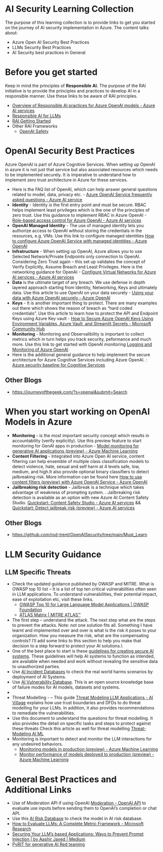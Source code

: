 # AI Security Learning Collection
The purpose of this learning collection is to provide links to get you started on the journey of AI security implementation in Azure. The content talks about:
- Azure Open AI Security Best Practices
- LLMs Security Best Practices
- AI Security best practices in General

# Before you get started
Keep in mind the principles of **Responsible AI.** The purpose of the RAI initiative is to provide the principles and practices to develop AI in a responsible manner. Use these links to be aware of RAI principles. 

- [Overview of Responsible AI practices for Azure OpenAI models - Azure AI services](https://learn.microsoft.com/en-us/legal/cognitive-services/openai/overview)
- [Responsible AI for LLMs ](https://techcommunity.microsoft.com/t5/ai-machine-learning-blog/deploy-large-language-models-responsibly-with-azure-ai/ba-p/3876792)
- [RAI Getting Started](https://github.com/sqlshep/RAI-Hack/blob/main/README.md)
- Other RAI Frameworks
     - [OpenAI Safety](https://openai.com/safety)
 
# OpenAI Security Best Practices
Azure OpenAI is part of Azure Cognitive Services. When setting up OpenAI in azure it is not just that service but also associated resources which needs to be implemented securely. It is imperative to understand how to implement zero trust architecture in Azure for these services.

- Here is the FAQ list of OpenAI, which can help answer general questions related to model, data, privacy etc. - [Azure OpenAI Service frequently asked questions - Azure AI service](https://learn.microsoft.com/en-us/azure/ai-services/openai/faq#using-your-data)
- **Identity**  - Identity is the first entry point and must be secure. RBAC helps implement least privileges which is the one of the principles of zero trust. Use this guidance to implement RBAC in Azure OpenAI - [Role-based access control for Azure OpenAI - Azure AI services](https://learn.microsoft.com/en-us/azure/ai-services/openai/how-to/role-based-access-control)
- **OpenAI Managed Identity** -  The use of managed identity lets you authorize access to OpenAI without storing the credentials in the resources, e.g. VMs. Use this link to configure managed identities [How to configure Azure OpenAI Service with managed identities - Azure OpenAI](https://learn.microsoft.com/en-us/azure/ai-services/openai/how-to/managed-identity)
- **Infratructure** - When setting up OpenAI, Azure allows you to use Selected Network/Private Endpoints only connection to OpenAI. Considering Zero Trust again – this set up validates the concept of Verify Explicitly, Assume Breach and Least Privileges. Here is the networking guidance for OpenAI - [Configure Virtual Networks for Azure AI services - Azure AI services](https://learn.microsoft.com/en-us/azure/ai-services/cognitive-services-virtual-networks?context=%2Fazure%2Fai-services%2Fopenai%2Fcontext%2Fcontext&tabs=portal)
- **Data** is the ultimate target of any breach. We use defense in depth layered approach starting from Identity, Networking, Keys and ultimately data. Use this article to use OpenAI on your data securely - [Using your data with Azure OpenAI securely - Azure OpenAI](https://learn.microsoft.com/en-us/azure/ai-services/openai/how-to/use-your-data-securely)
- **Keys** - It is another important thing to protect. There are many examples out there which shows the reason of breach as “hard coded credentials”. Use this article to learn how to protect the API and Endpoint Keys using Azure Key vault - [How to Secure Azure OpenAI Keys Using Environment Variables, Azure Vault, and Streamlit Secrets - Microsoft Community Hub](https://techcommunity.microsoft.com/t5/healthcare-and-life-sciences/how-to-secure-azure-openai-keys-using-environment-variables/ba-p/3821162#:~:text=To%20ensure%20the%20security%20and%20confidentiality%20of%20your,audit%20key%20usage%20to%20detect%20any%20unauthorized%20access.)
- **Monitoring** -  Monitoring and Observalibility is important to collect metrics which in turn helps you track security, peformance and much more. Use this link to get started with OpenAI monitoring [Logging and Monitoring of Azure OpenAI](https://learn.microsoft.com/en-us/azure/architecture/ai-ml/openai/architecture/log-monitor-azure-openai)
- Here is the additional general guidance to help implement the secure architecture for Azure Cognitive Services including Azure OpenAI. : [Azure security baseline for Cognitive Services](https://learn.microsoft.com/en-us/security/benchmark/azure/baselines/cognitive-services-security-baseline#security-profile)

## Other Blogs
- https://journeyofthegeek.com/?s=openai&submit=Search

# When you start working on OpenAI Models in Azure
- **Monitoring** - is the most important security concept which results in accountability (verify explicitly).  Use this preview feature to start monitoring for GenAI apps in production - [Model monitoring for generative AI applications (preview) - Azure Machine Learning](https://learn.microsoft.com/en-us/azure/machine-learning/prompt-flow/how-to-monitor-generative-ai-applications?view=azureml-api-2)
- **Content Filtering** - Integrated into Azure Open AI service, content filtering can help ensemble of multiple class classification models to detect violence, hate, sexual and self harm at 4 levels safe, low, medium, and high.It also provide optional binary classifiers to detect jailbreaking risk. More information can be found here [How to use content filters (preview) with Azure OpenAI Service - Azure OpenAI](https://learn.microsoft.com/en-us/azure/ai-services/openai/how-to/content-filters)
- **Jailbreaking risk detection** - Jailbreak is a technique which takes advantage of weakness of prompting system. . Jailbreaking risk detection is available as an option with new Azure AI Content Safety Studio. [Quickstart: Content Safety Studio - Azure AI services](https://learn.microsoft.com/en-us/azure/ai-services/content-safety/studio-quickstart) && [Quickstart: Detect jailbreak risk (preview) - Azure AI services](https://learn.microsoft.com/en-us/azure/ai-services/content-safety/quickstart-jailbreak)
## Other Blogs
- https://github.com/rod-trent/OpenAISecurity/tree/main/Must_Learn

# LLM Security Guidance
## LLM Specific Threats 
- Check the updated guidance published by OWASP and MITRE. What is OWASP top 10 list – It is a list of top ten critical vulnerabilities often seen in LLM applications. To understand vulnerabilities, their potential impact, ease of exploitation etc, visit these links.
    - [OWASP Top 10 for Large Language Model Applications | OWASP Foundation](https://owasp.org/www-project-top-10-for-large-language-model-applications/)
    - [ATLAS Matrix | MITRE ATLAS™](https://atlas.mitre.org/matrices/ATLAS/)
- The first step – understand the attack. The next step what are the steps to prevent the attacks. Note: not one solution fits all. Something I have learnt and implemented over and over is what is the risk it poses to your organization. How you measure the risk, what are the compensating controls? I’ll add some links to this section to help you make that decision to a step forward to protect your AI solutions.\
- One of the best place to start is these [guidelines for creating secure AI systems](https://www.ncsc.gov.uk/files/Guidelines-for-secure-AI-system-development.pdf). These guidelines will help AI systems to function as intended, are available when needed and work without revealing the sensitive data to unauthorized parties.
- Use [AI Incident Databases](https://incidentdatabase.ai/) to check the real world harms scenarios by deployment of AI Systems.
- Use [AI Vulnerability Database](https://avidml.org/#:~:text=AI%20Vulnerability%20Database%20%28AVID%29%20is%20an%20open-source%20knowledge,for%20Artificial%20Intelligence%20%28AI%29%20models%2C%20datasets%2C%20and%20systems.). This is an open source knowledge base of failure modes for AI models, datasets and systems.
- 
- Threat Modelling - – This guide [Threat Modeling LLM Applications - AI Village](https://aivillage.org/large%20language%20models/threat-modeling-llm/) explains how use trust boundaries and DFDs to do threat modelling for your LLMs. In addition, it also provides recommendations to remediate the vulnerabilities.
- Use this document to understand the questions for threat modelling. It also provides the detail on specific tasks and steps to protect against these threats  Check this article as well for threat modelling [Threat-Modeling AI ML](https://learn.microsoft.com/en-us/security/engineering/threat-modeling-aiml)
- Monitoring is important to detect and monitor the LLM interactions for any undesired behaviors.
    - [Monitoring models in production (preview) - Azure Machine Learning](https://learn.microsoft.com/en-us/azure/machine-learning/concept-model-monitoring?view=azureml-api-2)
    - [Monitor performance of models deployed to production (preview) - Azure Machine Learning](https://learn.microsoft.com/en-us/azure/machine-learning/how-to-monitor-model-performance?view=azureml-api-2&tabs=azure-cli)

# General Best Practices and Additional Links
- Use of Moderation API if using OpenAI [Moderation - OpenAI API](https://platform.openai.com/docs/guides/moderation) to evaluate use inputs before sending them to OpenAI’s completion or chat API.
- Use this [AI Risk Database](https://airisk.io/) to check the model in AI risk database.
- [How to Evaluate LLMs: A Complete Metric Framework - Microsoft Research](https://www.microsoft.com/en-us/research/group/experimentation-platform-exp/articles/how-to-evaluate-llms-a-complete-metric-framework/)
- [Securing Your LLM’s based Applications: Ways to Prevent Prompt Injection | by Aashir Javed | Medium](https://medium.com/@aashirjaved/securing-your-llms-based-applications-ways-to-prevent-prompt-injection-c9968472e7a8#:~:text=Ways%20to%20prevent%20prompt%20injection%201%20Sanitize%20the,Prompt%20debiasing%20...%204%20GPT-3%20vs%20GPT-4%20)
- [PyRIT for generative AI Red teaming](https://www.microsoft.com/en-us/security/blog/2024/02/22/announcing-microsofts-open-automation-framework-to-red-team-generative-ai-systems/)



  
